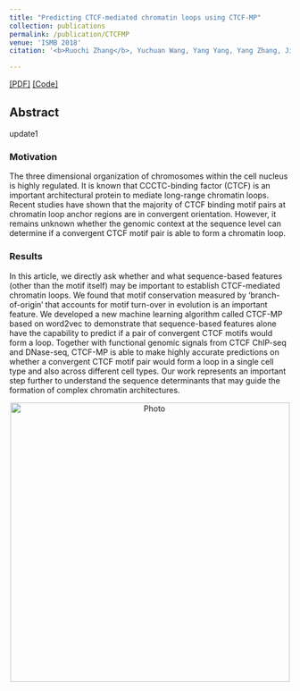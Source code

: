 ```yaml
---
title: "Predicting CTCF-mediated chromatin loops using CTCF-MP"
collection: publications
permalink: /publication/CTCFMP
venue: 'ISMB 2018'
citation: '<b>Ruochi Zhang</b>, Yuchuan Wang, Yang Yang, Yang Zhang, Jian Ma.'

---  
```

[[PDF]](https://ruochiz.github.io/files/bty248.pdf) [[Code]](https://github.com/ma-compbio/CTCF-MP)


## Abstract

update1
### Motivation
The three dimensional organization of chromosomes within the cell nucleus is highly regulated. It is known that CCCTC-binding factor (CTCF) is an important architectural protein to mediate long-range chromatin loops. Recent studies have shown that the majority of CTCF binding motif pairs at chromatin loop anchor regions are in convergent orientation. However, it remains unknown whether the genomic context at the sequence level can determine if a convergent CTCF motif pair is able to form a chromatin loop.
### Results
In this article, we directly ask whether and what sequence-based features (other than the motif itself) may be important to establish CTCF-mediated chromatin loops. We found that motif conservation measured by ‘branch-of-origin’ that accounts for motif turn-over in evolution is an important feature. We developed a new machine learning algorithm called CTCF-MP based on word2vec to demonstrate that sequence-based features alone have the capability to predict if a pair of convergent CTCF motifs would form a loop. Together with functional genomic signals from CTCF ChIP-seq and DNase-seq, CTCF-MP is able to make highly accurate predictions on whether a convergent CTCF motif pair would form a loop in a single cell type and also across different cell types. Our work represents an important step further to understand the sequence determinants that may guide the formation of complex chromatin architectures.

<p align="center">
  <img src="https://ruochiz.github.io/images/CTCFMP_overview.png?raw=true" alt="Photo" style="width: 500px;"/> 
</p>